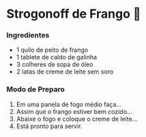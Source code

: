 # Strogonoff de Frango :chicken:

### Ingredientes

- 1 quilo de peito de frango
- 1 tablete de caldo de galinha
- 3 colheres de sopa de óleo
- 2 latas de creme de leite sem soro

### Modo de Preparo

1. Em uma panela de fogo médio faça...
2. Assim que o frango estiver bem cozido...
3. Abaixe o fogo e coloque o creme de leite...
4. Está pronto para servir.